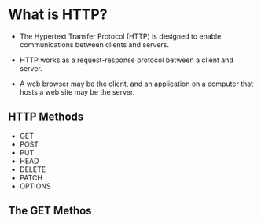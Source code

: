 # What is HTTP?
* The Hypertext Transfer Protocol (HTTP) is designed to enable communications between clients and servers.

* HTTP works as a request-response protocol between a client and server.

* A web browser may be the client, and an application on a computer that hosts a web site may be the server.

## HTTP Methods
* GET
* POST
* PUT
* HEAD
* DELETE
* PATCH
* OPTIONS

## The GET Methos


